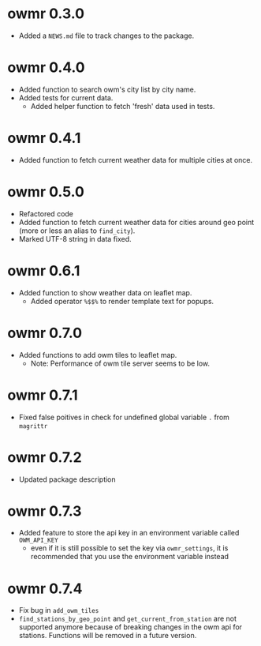 # owmr 0.3.0

* Added a `NEWS.md` file to track changes to the package.

# owmr 0.4.0

* Added function to search owm's city list by city name.
* Added tests for current data.
   - Added helper function to fetch 'fresh' data used in tests.

# owmr 0.4.1

* Added function to fetch current weather data for multiple cities at once.

# owmr 0.5.0

* Refactored code
* Added function to fetch current weather data for cities around geo point (more or less an alias to `find_city`).
* Marked UTF-8 string in data fixed.

# owmr 0.6.1

* Added function to show weather data on leaflet map.
  - Added operator `%$$%` to render template text for popups. 

# owmr 0.7.0

* Added functions to add owm tiles to leaflet map.
  - Note: Performance of owm tile server seems to be low.

# owmr 0.7.1

* Fixed false poitives in check for undefined global variable `.` from `magrittr`

# owmr 0.7.2

* Updated package description

# owmr 0.7.3

* Added feature to store the api key in an environment variable called `OWM_API_KEY`
  - even if it is still possible to set the key via `owmr_settings`, it is recommended that you use the environment variable instead

# owmr 0.7.4

* Fix bug in `add_owm_tiles`
* `find_stations_by_geo_point` and `get_current_from_station` are not supported anymore because of breaking changes in the owm api for stations. Functions will be removed in a future version.

